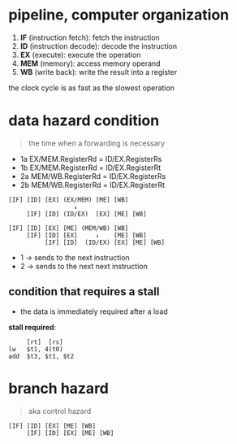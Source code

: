 # pipeline, computer organization

1. **IF** (instruction fetch): fetch the instruction
2. **ID** (instruction decode): decode the instruction
3. **EX** (execute): execute the operation
4. **MEM** (memory): access memory operand
5. **WB** (write back): write the result into a register

the clock cycle is as fast as the slowest operation

# data hazard condition

> the time when a forwarding is necessary

- 1a EX/MEM.RegisterRd = ID/EX.RegisterRs
- 1b EX/MEM.RegisterRd = ID/EX.RegisterRt
- 2a MEM/WB.RegisterRd = ID/EX.RegisterRs
- 2b MEM/WB.RegisterRd = ID/EX.RegisterRt

```
[IF] [ID] [EX] (EX/MEM) [ME] [WB]
                  ↓
     [IF] [ID] (ID/EX)  [EX] [ME] [WB]
```

```
[IF] [ID] [EX] [ME] (MEM/WB) [WB]
     [IF] [ID] [EX]     ↓    [ME] [WB]
          [IF] [ID]  (ID/EX) [EX] [ME] [WB]
```

- 1 -> sends to the next instruction
- 2 -> sends to the next next instruction

## condition that requires a stall

- the data is immediately required after a load

**stall required**:
```
     [rt]  [rs]
lw   $t1, 4(t0)
add  $t3, $t1, $t2 
```

# branch hazard
> aka control hazard

```
[IF] [ID] [EX] [ME] [WB]
     [IF] [ID] [EX] [ME] [WB]
```
